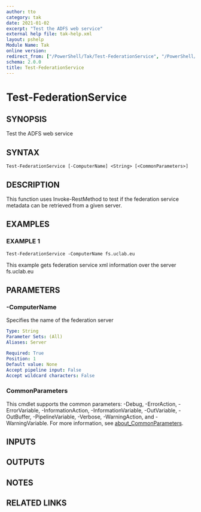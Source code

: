 ```yaml
---
author: tto
category: tak
date: 2021-01-02
excerpt: "Test the ADFS web service"
external help file: tak-help.xml
layout: pshelp
Module Name: Tak
online version:
redirect_from: ["/PowerShell/Tak/Test-FederationService", "/PowerShell/Tak/test-federationservice", "/PowerShell/test-federationservice"]
schema: 2.0.0
title: Test-FederationService
---
```


# Test-FederationService

## SYNOPSIS
Test the ADFS web service

## SYNTAX

```
Test-FederationService [-ComputerName] <String> [<CommonParameters>]
```

## DESCRIPTION
This function uses Invoke-RestMethod to test if the federation service metadata can be retrieved from a given server.

## EXAMPLES

### EXAMPLE 1
```
Test-FederationService -ComputerName fs.uclab.eu
```

This example gets federation service xml information over the server fs.uclab.eu

## PARAMETERS

### -ComputerName
Specifies the name of the federation server

```yaml
Type: String
Parameter Sets: (All)
Aliases: Server

Required: True
Position: 1
Default value: None
Accept pipeline input: False
Accept wildcard characters: False
```

### CommonParameters
This cmdlet supports the common parameters: -Debug, -ErrorAction, -ErrorVariable, -InformationAction, -InformationVariable, -OutVariable, -OutBuffer, -PipelineVariable, -Verbose, -WarningAction, and -WarningVariable. For more information, see [about_CommonParameters](http://go.microsoft.com/fwlink/?LinkID=113216).

## INPUTS

## OUTPUTS

## NOTES

## RELATED LINKS
